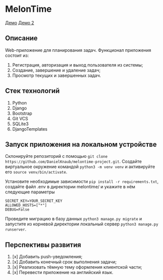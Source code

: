 # MelonTime

[Демо](https://knaubdev.pythonanywhere.com/) [Демо 2](https://daniilknaub.fvds.ru)

## Описание

Web-приложение для планирования задач.
Функционал приложения состоит из:
1. Регистрация, авторизация и выход пользователя из системы;
2. Создание, завершение и удаление задач;
3. Просмотр текущих и завершенных задач.

## Cтек технологий
1. Python
2. Django
3. Bootstrap
4. Git VCS
5. SQLite3
6. DjangoTemplates

## Запуск приложения на локальном устройстве
Склонируйте репозиторий с помощью ```git clone https://github.com/DanielKnaub/melontime-project.git```.
Создайте виртуальное окружение командой ```python3 -m venv venv``` и активируйте его ```source venv/bin/activate```.

Установите необходимые зависимости ```pip install -r requirements.txt```, создайте файл .env  в директории melontime/ и укажите в нём следующие параметры 
```commandline
SECRET_KEY=YOUR_SECRET_KEY
ALLOWED_HOSTS=["*"]
DEBUG=False
```
Проведите миграцию в базу данных ```python3 manage.py migrate```
и запустите из корневой директории локальный сервер ```python3 manage.py runserver```.

## Перспективы развития
1. [x] Добавить push-уведомления;
2. [x] Добавить конечный срок выполнения задачи;
3. [x] Реализовать тёмную тему оформления клиентской части;
4. [x] Перевести приложение на английский язык.
